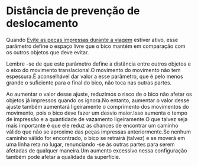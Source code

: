 Distância de prevenção de deslocamento
====
Quando [Evite as peças impressas durante a viagem](Travel_avoid_Other_Parts.md) estiver ativo, esse parâmetro define o espaço livre que o bico mantém em comparação com os outros objetos que deve evitar.

Lembre -se de que este parâmetro define a distância entre outros objetos e o eixo do movimento translacional.O movimento do movimento não tem espessura.É aconselhável dar valor a esse parâmetro, que é pelo menos grande o suficiente para o final do bico, não toca nas outras partes.

Ao aumentar o valor desse ajuste, reduzimos o risco de o bico não afetar os objetos já impressos quando os ignora.No entanto, aumentar o valor desse ajuste também aumentará ligeiramente o comprimento dos movimentos do movimento, pois o bico deve fazer um desvio maior.Isso aumenta o tempo de impressão e a quantidade de vazamento ligeiramente.O que talvez seja mais importante é que ele reduz as chances de encontrar um caminho válido que não se aproxime das peças impressas anteriormente.Se nenhum caminho válido for encontrado, o bico se retrairá (talvez) e se moverá em uma linha reta no lugar, renunciando -se às outras partes para serem afetadas de qualquer maneira.Um aumento excessivo nessa configuração também pode afetar a qualidade da superfície.